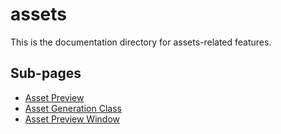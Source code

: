 # assets

This is the documentation directory for assets-related features.

## Sub-pages

- [Asset Preview](./asset-preview)
- [Asset Generation Class](./asset-generation-class)
- [Asset Preview Window](./asset-preview-window)